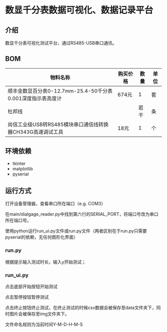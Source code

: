 # 数显千分表数据可视化、数据记录平台


## 介绍
数显千分表可视化测试平台，通过RS485-USB串口通讯。


## BOM
物料名称|购买价格|数量|单位
---|---|---|---
顺丰金数显百分表0-12.7mm-25.4-50千分表0.001深度指示表高度计|674元|1|套
杜邦线||若干|条
尚信工业级USB转RS485模块串口通信线转换器CH343G高速调试工具|18元|1|个

## 环境依赖
- tkinter
- matplotlib
- pyserial

## 运行方式
打开设备管理器，查看串口所在端口（e.g. COM3）

在main/dialgage_reader.py中找到第六行的SERIAL_PORT，将端口号改为串口所在端口号。

使用python运行run_ui.py文件或run.py文件（两者区别在于run.py只需要pyserial的依赖，无任何图形化界面）

### run.py
根据提示输入测试时长，输入y开始测试；

### run_ui.py
点击底部开始按钮开始测试

点击暂停按钮暂停测试

点击终止按钮终止测试，在终止测试的时候csv数据会被保存至data文件夹下，同时图片会被保存至img文件夹下。

文件命名规则为当前时间Y-M-D-H-M-S
